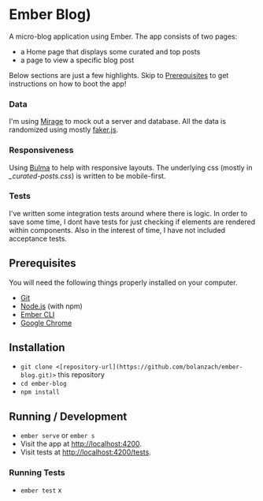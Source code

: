 # Ember Blog)

A micro-blog application using Ember. The app consists of two pages:

- a Home page that displays some curated and top posts
- a page to view a specific blog post

Below sections are just a few highlights. Skip to [Prerequisites](#prerequisites) to get instructions on how to boot the app!

### Data

I'm using [Mirage](https://www.ember-cli-mirage.com/) to mock out a server and database. All the data is randomized using mostly [faker.js](https://github.com/marak/Faker.js/).

### Responsiveness

Using [Bulma](https://bulma.io/) to help with responsive layouts. The underlying css (mostly in _\_curated-posts.css_) is written to be mobile-first.

### Tests

I've written some integration tests around where there is logic. In order to save some time, I dont have tests for just checking if elements are rendered within components. Also in the interest of time, I have not included acceptance tests.

## Prerequisites

You will need the following things properly installed on your computer.

- [Git](https://git-scm.com/)
- [Node.js](https://nodejs.org/) (with npm)
- [Ember CLI](https://ember-cli.com/)
- [Google Chrome](https://google.com/chrome/)

## Installation

- `git clone <[repository-url](https://github.com/bolanzach/ember-blog.git)>` this repository
- `cd ember-blog`
- `npm install`

## Running / Development

- `ember serve` or `ember s`
- Visit the app at [http://localhost:4200](http://localhost:4200).
- Visit tests at [http://localhost:4200/tests](http://localhost:4200/tests).

### Running Tests

- `ember test`
  x
